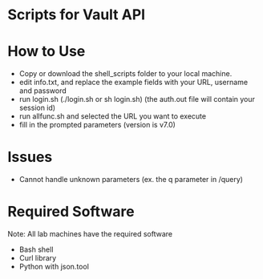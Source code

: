 Scripts for Vault API
============
How to Use
==
* Copy or download the shell_scripts folder to your local machine.
* edit info.txt, and replace the example fields with your URL, username and password
* run login.sh (./login.sh or sh login.sh) (the auth.out file will contain your session id)
* run allfunc.sh and selected the URL you want to execute
* fill in the prompted parameters (version is v7.0)

Issues
===
* Cannot handle unknown parameters (ex. the q parameter in /query)

Required Software 
==
Note: All lab machines have the required software
* Bash shell
* Curl library
* Python with json.tool
